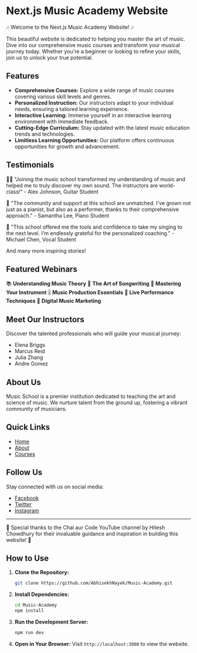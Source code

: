 # Next.js Music Academy Website

🎶 Welcome to the Next.js Music Academy Website! 🎶

This beautiful website is dedicated to helping you master the art of music. Dive into our comprehensive music courses and transform your musical journey today. Whether you're a beginner or looking to refine your skills, join us to unlock your true potential.

## Features

- **Comprehensive Courses:** Explore a wide range of music courses covering various skill levels and genres.
- **Personalized Instruction:** Our instructors adapt to your individual needs, ensuring a tailored learning experience.
- **Interactive Learning:** Immerse yourself in an interactive learning environment with immediate feedback.
- **Cutting-Edge Curriculum:** Stay updated with the latest music education trends and technologies.
- **Limitless Learning Opportunities:** Our platform offers continuous opportunities for growth and advancement.

## Testimonials

👩‍🎤 "Joining the music school transformed my understanding of music and helped me to truly discover my own sound. The instructors are world-class!" - Alex Johnson, Guitar Student

🎹 "The community and support at this school are unmatched. I've grown not just as a pianist, but also as a performer, thanks to their comprehensive approach." - Samantha Lee, Piano Student

🎤 "This school offered me the tools and confidence to take my singing to the next level. I'm endlessly grateful for the personalized coaching." - Michael Chen, Vocal Student

And many more inspiring stories!

## Featured Webinars

📚 **Understanding Music Theory**
🎵 **The Art of Songwriting**
🎸 **Mastering Your Instrument**
🎚️ **Music Production Essentials**
🎤 **Live Performance Techniques**
📱 **Digital Music Marketing**

## Meet Our Instructors

Discover the talented professionals who will guide your musical journey:

- Elena Briggs
- Marcus Reid
- Julia Zhang
- Andre Gomez

## About Us

Music School is a premier institution dedicated to teaching the art and science of music. We nurture talent from the ground up, fostering a vibrant community of musicians.

## Quick Links

- [Home](#)
- [About](#)
- [Courses](#)

## Follow Us

Stay connected with us on social media:

- [Facebook](#)
- [Twitter](#)
- [Instagram](#)


---

🙏 Special thanks to the Chai aur Code YouTube channel by Hitesh Chowdhury for their invaluable guidance and inspiration in building this website! 🎉

## How to Use

1. **Clone the Repository:**
   ```bash
   git clone https://github.com/AbhisekhNayek/Music-Academy.git
   ```

2. **Install Dependencies:**
   ```bash
   cd Music-Academy
   npm install
   ```

3. **Run the Development Server:**
   ```bash
   npm run dev
   ```

4. **Open in Your Browser:**
   Visit `http://localhost:3000` to view the website.
